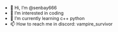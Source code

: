 - 👋 Hi, I’m @senbay666
- 👀 I’m interested in coding
- 🌱 I’m currently learning c++ python
- 📫 How to reach me in discord: vampire_survivor


<!---
senbay666/senbay666 is a ✨ special ✨ repository because its `README.md` (this file) appears on your GitHub profile.
You can click the Preview link to take a look at your changes.
--->
